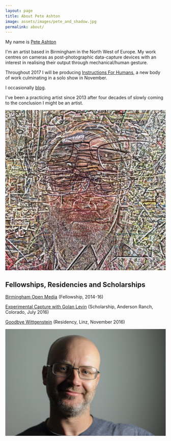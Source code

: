 ```yaml
---
layout: page
title: About Pete Ashton
image: assets/images/pete_and_shadow.jpg
permalink: about/
---
```


My name is [Pete Ashton](http://peteashton.com)

I'm an artist based in Birmingham in the North West of Europe. My work centres on cameras as post-photographic data-capture devices with an interest in realising their output through mechanical/human gesture.

Throughout 2017 I will be producing [Instructions For Humans](http://art.peteashton.com/instructions-for-humans/), a new body of work culminating in a solo show in November.

I occasionally [blog](http://blog.peteashton.com). 

I've been a practicing artist since 2013 after four decades of slowly coming to the conclusion I might be an artist. 

![](/assets/images/self-portrait-2.jpg)

## Fellowships, Residencies and Scholarships

[Birmingham Open Media](http://www.bom.org.uk/bom-fellows/) (Fellowship, 2014-16)

[Experimental Capture with Golan Levin](http://golancourses.net/capture2016/) (Scholarship, Anderson Ranch, Colorado, July 2016)

[Goodbye Wittgenstein](http://peteashton.com/art/goodbye_wittgenstein/) (Residency, Linz, November 2016)

![](/assets/images/portrait.jpg)


